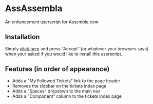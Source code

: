 # AssAssembla

An enhancement userscript for Assembla.com

## Installation

Simply [click here](https://github.com/downloads/apwit/assassembla/assassembla-0.0.3.user.js "AssAssembla v0.0.3") and press "Accept" (or whatever your browsers says) when your asked if you would like to install this userscript.

## Features (in order of appearance)

*   Adds a "My Followed Tickets" link to the page header
*   Removes the sidebar on the tickets index page
*   Adds a "Spaces" dropdown to the main nav
*   Adds a "Component" column to the tickets index page
